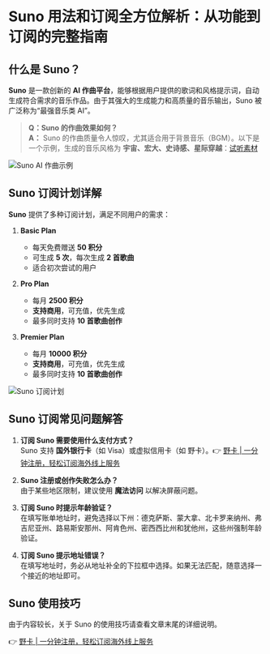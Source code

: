 # Suno 用法和订阅全方位解析：从功能到订阅的完整指南

## 什么是 Suno？

**Suno** 是一款创新的 **AI 作曲平台**，能够根据用户提供的歌词和风格提示词，自动生成符合需求的音乐作品。由于其强大的生成能力和高质量的音乐输出，Suno 被广泛称为“最强音乐类 AI”。

> **Q：Suno 的作曲效果如何？  
> A：** Suno 的作曲质量令人惊叹，尤其适合用于背景音乐（BGM）。以下是一个示例，生成的音乐风格为 **宇宙、宏大、史诗感、星际穿越**：[试听素材](https://suno.com/song/9c5c8179-7c39-45b8-abbe-b61cf045c4ce)

![Suno AI 作曲示例](https://bbtdd.com/wp-content/uploads/img/789593265890531.webp)

## Suno 订阅计划详解

**Suno** 提供了多种订阅计划，满足不同用户的需求：

1. **Basic Plan**  
   - 每天免费赠送 **50 积分**  
   - 可生成 **5 次**，每次生成 **2 首歌曲**  
   - 适合初次尝试的用户  

2. **Pro Plan**  
   - 每月 **2500 积分**  
   - **支持商用**，可充值，优先生成  
   - 最多同时支持 **10 首歌曲创作**  

3. **Premier Plan**  
   - 每月 **10000 积分**  
   - **支持商用**，可充值，优先生成  
   - 最多同时支持 **10 首歌曲创作**  

![Suno 订阅计划](https://bbtdd.com/wp-content/uploads/img/978365452855922.webp)

## Suno 订阅常见问题解答

1. **订阅 Suno 需要使用什么支付方式？**  
   Suno 支持 **国外银行卡**（如 Visa）或虚拟信用卡（如 野卡）。👉 [野卡 | 一分钟注册，轻松订阅海外线上服务](https://bbtdd.com/yeka)

2. **Suno 注册或创作失败怎么办？**  
   由于某些地区限制，建议使用 **魔法访问** 以解决屏蔽问题。

3. **订阅 Suno 时提示年龄验证？**  
   在填写账单地址时，避免选择以下州：德克萨斯、蒙大拿、北卡罗来纳州、弗吉尼亚州、路易斯安那州、阿肯色州、密西西比州和犹他州，这些州强制年龄验证。

4. **订阅 Suno 提示地址错误？**  
   在填写地址时，务必从地址补全的下拉框中选择。如果无法匹配，随意选择一个接近的地址即可。

## Suno 使用技巧

由于内容较长，关于 Suno 的使用技巧请查看文章末尾的详细说明。

👉 [野卡 | 一分钟注册，轻松订阅海外线上服务](https://bbtdd.com/yeka)